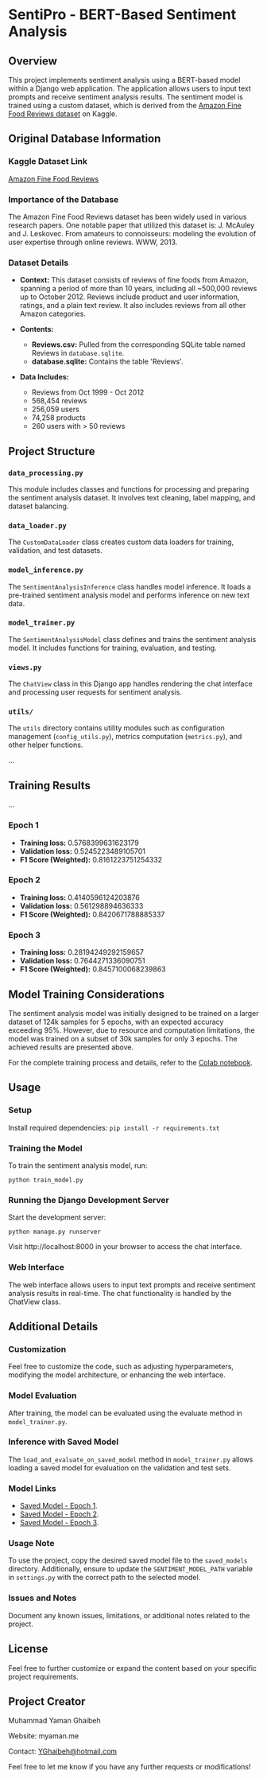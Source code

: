 # SentiPro - BERT-Based Sentiment Analysis

## Overview
This project implements sentiment analysis using a BERT-based model within a Django web application. The application allows users to input text prompts and receive sentiment analysis results. The sentiment model is trained using a custom dataset, which is derived from the [Amazon Fine Food Reviews dataset](https://www.kaggle.com/datasets/snap/amazon-fine-food-reviews) on Kaggle.

## Original Database Information

### Kaggle Dataset Link
[Amazon Fine Food Reviews](https://www.kaggle.com/datasets/snap/amazon-fine-food-reviews)

### Importance of the Database
The Amazon Fine Food Reviews dataset has been widely used in various research papers. One notable paper that utilized this dataset is:
J. McAuley and J. Leskovec. From amateurs to connoisseurs: modeling the evolution of user expertise through online reviews. WWW, 2013.


### Dataset Details
- **Context:**
  This dataset consists of reviews of fine foods from Amazon, spanning a period of more than 10 years, including all ~500,000 reviews up to October 2012. Reviews include product and user information, ratings, and a plain text review. It also includes reviews from all other Amazon categories.

- **Contents:**
  - **Reviews.csv:** Pulled from the corresponding SQLite table named Reviews in `database.sqlite`.
  - **database.sqlite:** Contains the table 'Reviews'.

- **Data Includes:**
  - Reviews from Oct 1999 - Oct 2012
  - 568,454 reviews
  - 256,059 users
  - 74,258 products
  - 260 users with > 50 reviews

## Project Structure

### `data_processing.py`
This module includes classes and functions for processing and preparing the sentiment analysis dataset. It involves text cleaning, label mapping, and dataset balancing.

### `data_loader.py`
The `CustomDataLoader` class creates custom data loaders for training, validation, and test datasets.

### `model_inference.py`
The `SentimentAnalysisInference` class handles model inference. It loads a pre-trained sentiment analysis model and performs inference on new text data.

### `model_trainer.py`
The `SentimentAnalysisModel` class defines and trains the sentiment analysis model. It includes functions for training, evaluation, and testing.

### `views.py`
The `ChatView` class in this Django app handles rendering the chat interface and processing user requests for sentiment analysis.

### `utils/`
The `utils` directory contains utility modules such as configuration management (`config_utils.py`), metrics computation (`metrics.py`), and other helper functions.

...
## Training Results
...

### Epoch 1
- **Training loss:** 0.5768399631623179
- **Validation loss:** 0.5245223489105701
- **F1 Score (Weighted):** 0.8161223751254332

### Epoch 2
- **Training loss:** 0.4140596124203876
- **Validation loss:** 0.561298894636333
- **F1 Score (Weighted):** 0.8420671788885337

### Epoch 3
- **Training loss:** 0.28194249292159657
- **Validation loss:** 0.7644271336090751
- **F1 Score (Weighted):** 0.8457100068239863


## Model Training Considerations

The sentiment analysis model was initially designed to be trained on a larger dataset of 124k samples for 5 epochs, with an expected accuracy exceeding 95%. However, due to resource and computation limitations, the model was trained on a subset of 30k samples for only 3 epochs. The achieved results are presented above.

For the complete training process and details, refer to the [Colab notebook](https://colab.research.google.com/drive/198m6I-ah7bSmfYBI6aOzshQedRtovEDv?usp=sharing).


## Usage

### Setup
Install required dependencies: `pip install -r requirements.txt`


### Training the Model
To train the sentiment analysis model, run:
```
python train_model.py
```

### Running the Django Development Server
Start the development server:
```
python manage.py runserver
```
Visit http://localhost:8000 in your browser to access the chat interface.


### Web Interface
The web interface allows users to input text prompts and receive sentiment analysis results in real-time. The chat functionality is handled by the ChatView class.


## Additional Details
### Customization
Feel free to customize the code, such as adjusting hyperparameters, modifying the model architecture, or enhancing the web interface.

### Model Evaluation
After training, the model can be evaluated using the evaluate method in `model_trainer.py`.

### Inference with Saved Model
The `load_and_evaluate_on_saved_model` method in `model_trainer.py` allows loading a saved model for evaluation on the validation and test sets.

### Model Links
- [Saved Model - Epoch 1](https://drive.google.com/file/d/1-LiAZWx-Dcb2H1A3K4WT26Xlvafy2wgM/view?usp=sharing).
- [Saved Model - Epoch 2](https://drive.google.com/file/d/1-RfdGZeS2Bu0blz3iBNH_MEy8x426Xsh/view?usp=sharing).
- [Saved Model - Epoch 3](https://drive.google.com/file/d/1-D-Y8jdbTe8MNnboR_OIgyFrCfsX0uBy/view?usp=sharing).

### Usage Note
To use the project, copy the desired saved model file to the `saved_models` directory. Additionally, ensure to update the `SENTIMENT_MODEL_PATH` variable in `settings.py` with the correct path to the selected model.

### Issues and Notes
Document any known issues, limitations, or additional notes related to the project.

## License
Feel free to further customize or expand the content based on your specific project requirements.

## Project Creator
Muhammad Yaman Ghaibeh

Website: myaman.me

Contact: YGhaibeh@hotmail.com

Feel free to let me know if you have any further requests or modifications!

